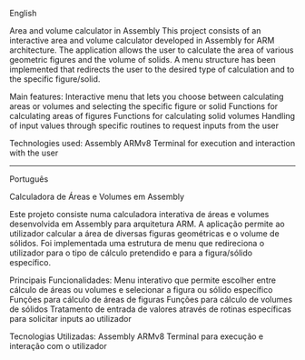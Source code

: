 English

Area and volume calculator in Assembly
This project consists of an interactive area and volume calculator developed in Assembly for ARM architecture. The application allows the user to calculate the area of various geometric figures and the volume of solids. A menu structure has been implemented that redirects the user to the desired type of calculation and to the specific figure/solid.

Main features:
Interactive menu that lets you choose between calculating areas or volumes and selecting the specific figure or solid
Functions for calculating areas of figures 
Functions for calculating solid volumes
Handling of input values through specific routines to request inputs from the user

Technologies used:
Assembly ARMv8
Terminal for execution and interaction with the user

-------------------------------------------------------

Português

Calculadora de Áreas e Volumes em Assembly​

Este projeto consiste numa calculadora interativa de áreas e volumes desenvolvida em Assembly para arquitetura ARM. A aplicação permite ao utilizador calcular a área de diversas figuras geométricas e o volume de sólidos. Foi implementada uma estrutura de menu que redireciona o utilizador para o tipo de cálculo pretendido e para a figura/sólido específico.

Principais Funcionalidades:
Menu interativo que permite escolher entre cálculo de áreas ou volumes e selecionar a figura ou sólido específico
Funções para cálculo de áreas de figuras 
Funções para cálculo de volumes de sólidos
Tratamento de entrada de valores através de rotinas específicas para solicitar inputs ao utilizador

Tecnologias Utilizadas:
Assembly ARMv8
Terminal para execução e interação com o utilizador
